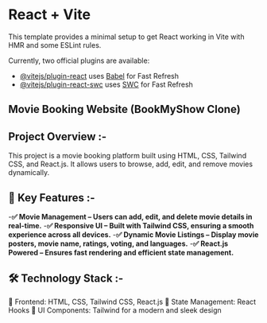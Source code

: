 # React + Vite

This template provides a minimal setup to get React working in Vite with HMR and some ESLint rules.

Currently, two official plugins are available:

- [@vitejs/plugin-react](https://github.com/vitejs/vite-plugin-react/blob/main/packages/plugin-react/README.md) uses [Babel](https://babeljs.io/) for Fast Refresh
- [@vitejs/plugin-react-swc](https://github.com/vitejs/vite-plugin-react-swc) uses [SWC](https://swc.rs/) for Fast Refresh

## Movie Booking Website (BookMyShow Clone)

## Project Overview :-
This project is a movie booking platform built using HTML, CSS, Tailwind CSS, and React.js. It allows users to browse, add, edit, and remove movies dynamically.

## 🚀 Key Features :- 
-**✅ Movie Management – Users can add, edit, and delete movie details in real-time.**
-**✅ Responsive UI – Built with Tailwind CSS, ensuring a smooth experience across all devices.**
-**✅ Dynamic Movie Listings – Display movie posters, movie name, ratings, voting, and languages.**
-**✅ React.js Powered – Ensures fast rendering and efficient state management.**

## 🛠️ Technology Stack :-
🔹 Frontend: HTML, CSS, Tailwind CSS, React.js
🔹 State Management: React Hooks
🔹 UI Components: Tailwind for a modern and sleek design
